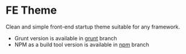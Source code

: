 # FE Theme

Clean and simple front-end startup theme suitable for any framework.

* Grunt version is available in [grunt](https://github.com/orlinbox/fe-theme/tree/grunt) branch
* NPM as a build tool version is available in [npm](https://github.com/orlinbox/fe-theme/tree/npm) branch
